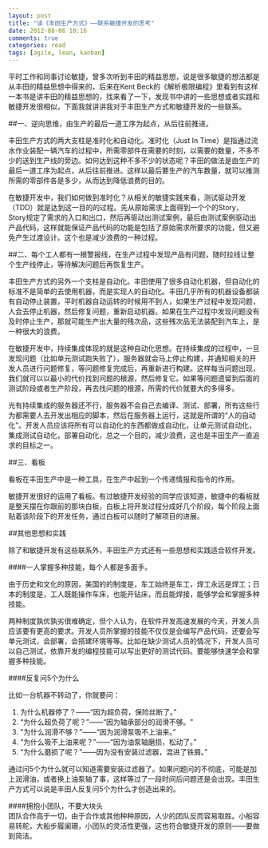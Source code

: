 ```yaml
---
layout: post
title: "读《丰田生产方式》——联系敏捷开发的思考"
date: 2012-08-06 10:16
comments: true
categories: read
tags: [agile, lean, kanban]
---
```

  
平时工作和同事讨论敏捷，曾多次听到丰田的精益思想，说是很多敏捷的想法都是从丰田的精益思想中得来的，后来在Kent Beck的《解析极限编程》里看到有这样一本书是讲丰田的精益思想的，找来看了一下，发现书中讲的一些思想或者实践和敏捷开发很相似，下面我就讲讲我对于丰田生产方式和敏捷开发的一些联系。  
  
##一、逆向思维，由生产的最后一道工序为起点，从后往前推进。
  
丰田生产方式的两大支柱是准时化和自动化。准时化（Just In Time）是指通过流水作业装配一辆汽车的过程中，所需零部件在需要的时刻，以需要的数量，不多不少的送到生产线的旁边。如何达到这种不多不少的状态呢？丰田的做法是由生产的最后一道工序为起点，从后往前推进。这样以最后要生产的汽车数量，就可以推测所需的零部件各是多少，从而达到降低浪费的目的。  
  
在敏捷开发中，我们如何做到准时化？从相关的敏捷实践来看，测试驱动开发（TDD）就是达到这一目的的过程。先从原始需求上面得到一个个的Story，Story规定了需求的入口和出口，然后再驱动出测试案例，最后由测试案例驱动出产品代码，这样就能保证产品代码的功能是包括了原始需求所要求的功能，但又避免产生过渡设计。这个也是减少浪费的一种过程。  
  
##二、每个工人都有一根警报线，在生产过程中发现产品有问题，随时拉线让整个生产线停止，等待解决问题后再恢复生产。  
  
丰田生产方式的另外一个支柱是自动化。丰田使用了很多自动化机器，但自动化的标准不是简单的去使用机器，而是实现人的自动化。丰田几乎所有的机器设备都装有自动停止装置，平时机器自动运转的时候用不到人，如果生产过程中发现问题，人会去停止机器，然后修复问题，重新启动机器。如果在生产过程中发现问题没有及时停止生产，那就可能生产出大量的残次品，这些残次品无法装配到汽车上，是一种很大的浪费。  
  
在敏捷开发中，持续集成体现的就是这种自动化思想。在持续集成的过程中，一旦发现问题（比如单元测试跑失败了），服务器就会马上停止构建，并通知相关的开发人员进行问题修复，等问题修复完成后，再重新进行构建。这样每当问题出现，我们就可以以最小的代价找到问题的根源，然后修复它。如果等问题遗留到后面的测试阶段或者生产阶段，再去找问题的根源，所需的代价就要大的多得多。  
  
光有持续集成的服务器还不行，服务器不会自己去编译、测试、部署，所有这些行为都需要人去开发出相应的脚本，然后在服务器上运行，这就是所谓的“人的自动化”。开发人员应该将所有可以自动化的东西都做成自动化，让单元测试自动化，集成测试自动化，部署自动化，总之一个目的，减少浪费，这也是丰田生产一直追求的目标之一。  
  
##三、看板  
  
看板在丰田生产中是一种工具，在生产中起到一个传递情报和指令的作用。  
  
敏捷开发很好的运用了看板。有过敏捷开发经验的同学应该知道，敏捷中的看板就是整天摆在你跟前的那块白板，白板上将开发过程分成好几个阶段，每个阶段上面贴着该阶段下的开发任务，通过白板可以随时了解项目的进展。  
  
##其他思想和实践  

除了和敏捷开发有这些联系外，丰田生产方式还有一些思想和实践适合软件开发。  
  
####一人掌握多种技能，每个人都是多面手。

由于历史和文化的原因，美国的的制度是，车工始终是车工，焊工永远是焊工；日本的制度是，工人既能操作车床，也能开钻床，而且能焊接，能够学会和掌握多种技能。  
  
两种制度孰优孰劣很难确定，但个人认为，在软件开发高速发展的今天，开发人员应该要有更高的要求。开发人员所掌握的技能不仅仅是会编写产品代码，还要会写单元测试，会部署，会搭建环境等等。比如在缺少测试人员的情况下，开发人员可以自己测试，依靠开发的编程技能可以写出更好的测试代码。要能够快速学会和掌握多种技能。  
  
####反复问5个为什么  

比如一台机器不转动了，你就要问：  

1. 为什么机器停了？——“因为超负荷，保险丝断了。”
2. “为什么超负荷了呢？”——“因为轴承部分的润滑不够。"
3. "为什么润滑不够？”——“因为润滑泵吸不上油来。”
4. “为什么吸不上油来呢？”——“因为油泵轴磨损，松动了。”
5. “为什么磨损了呢？”——因为没有安装过滤器，混进了铁屑。”
  
通过问5个为什么就可以知道需要安装过滤器了。如果问题问的不彻底，可能是加上润滑油，或者换上油泵轴了事，这样等过了一段时间后问题还是会出现。丰田生产方式可以说是丰田人反复问5个为什么才创造出来的。  

####拥抱小团队，不要大块头  
团队合作高于一切，由于合作或其他种种原因，人少的团队反而容易取胜。小船容易转舵，大船步履阑珊，小团队的灵活性更强，这也符合敏捷开发的原则——要做到简洁。  


